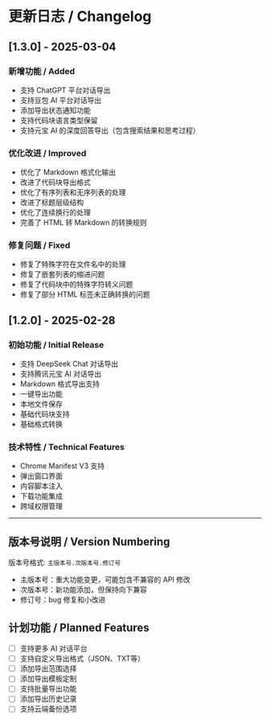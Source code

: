 # 更新日志 / Changelog

## [1.3.0] - 2025-03-04

### 新增功能 / Added

- 支持 ChatGPT 平台对话导出
- 支持豆包 AI 平台对话导出
- 添加导出状态通知功能
- 支持代码块语言类型保留
- 支持元宝 AI 的深度回答导出（包含搜索结果和思考过程）

### 优化改进 / Improved

- 优化了 Markdown 格式化输出
- 改进了代码块导出格式
- 优化了有序列表和无序列表的处理
- 改进了标题层级结构
- 优化了连续换行的处理
- 完善了 HTML 转 Markdown 的转换规则

### 修复问题 / Fixed

- 修复了特殊字符在文件名中的处理
- 修复了嵌套列表的缩进问题
- 修复了代码块中的特殊字符转义问题
- 修复了部分 HTML 标签未正确转换的问题

## [1.2.0] - 2025-02-28

### 初始功能 / Initial Release

- 支持 DeepSeek Chat 对话导出
- 支持腾讯元宝 AI 对话导出
- Markdown 格式导出支持
- 一键导出功能
- 本地文件保存
- 基础代码块支持
- 基础格式转换

### 技术特性 / Technical Features

- Chrome Manifest V3 支持
- 弹出窗口界面
- 内容脚本注入
- 下载功能集成
- 跨域权限管理

---

## 版本号说明 / Version Numbering

版本号格式: `主版本号.次版本号.修订号`

- 主版本号：重大功能变更，可能包含不兼容的 API 修改
- 次版本号：新功能添加，但保持向下兼容
- 修订号：bug 修复和小改进

## 计划功能 / Planned Features

- [ ] 支持更多 AI 对话平台
- [ ] 支持自定义导出格式（JSON、TXT等）
- [ ] 添加导出范围选择
- [ ] 添加导出模板定制
- [ ] 支持批量导出功能
- [ ] 添加导出历史记录
- [ ] 支持云端备份选项
